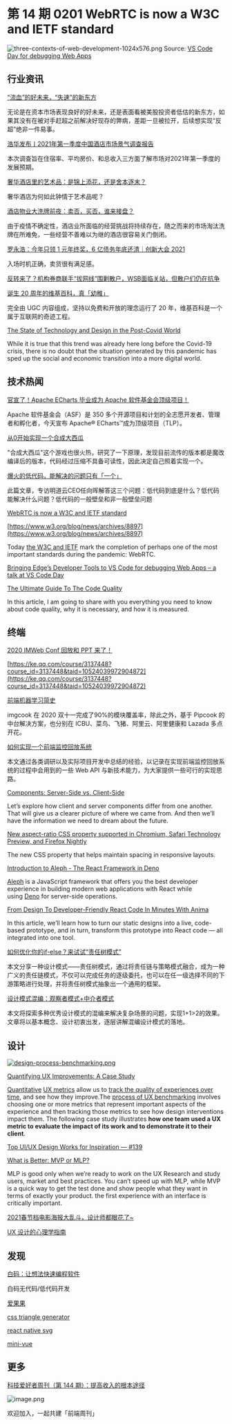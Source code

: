 # 第 14 期 0201 WebRTC is now a W3C and IETF standard
![three-contexts-of-web-development-1024x576.png](https://cdn.nlark.com/yuque/0/2021/png/85771/1612106131180-b384df82-56c1-4085-9398-4a1fda45a3f6.png#align=left&display=inline&height=288&margin=%5Bobject%20Object%5D&name=three-contexts-of-web-development-1024x576.png&originHeight=576&originWidth=1024&size=88084&status=done&style=none&width=512)
Source: [VS Code Day for debugging Web Apps](https://christianheilmann.com/2021/01/27/bringing-edges-developer-tools-to-vs-code-for-debugging-web-apps-a-talk-at-vs-code-day/)
## 行业资讯
[“流血”的好未来，“失速”的新东方](https://mp.weixin.qq.com/s/RgXO7cKX_Um5-gJ30r5Z6Q)

无论是在资本市场表现良好的好未来，还是表面看被美股投资者低估的新东方，如果其没有在被对手赶超之前解决好现存的弊病，差距一旦被拉开，后续想实现“反超”绝非一件易事。

[浩华发布丨2021年第一季度中国酒店市场景气调查报告](https://mp.weixin.qq.com/s/TxZd9BrBZhAFW3sX-yuNDg)

本次调查旨在住宿率、平均房价、和总收入三方面了解市场对2021年第一季度的发展预期。

[奢华酒店里的艺术品：是锦上添花，还是舍本逐末？](https://mp.weixin.qq.com/s/NCaLsg4j5oAD_5H3Jhv65w)

奢华酒店为何如此钟情于艺术品呢？

[酒店物业大洗牌前夜：卖否，买否，谁来接盘？](https://mp.weixin.qq.com/s/x-q-eWZibEJgbVUP7dVz6A)

由于疫情不确定性，酒店业所面临的经营挑战将持续存在，随之而来的市场淘汰洗牌在所难免，一些经营不善难以为继的酒店很容易关门倒闭。

[罗永浩：今年只领 1 元年终奖，6 亿债务年底还清｜创新大会 2021](http://www.geekpark.net/news/273490)

入场时机正确，卖货很有满足感。

[反转来了？机构券商联手“拔网线”围剿散户，WSB面临关站，但散户们仍在抗争](https://mp.weixin.qq.com/s/eZ63qK3D2sJnwsnLJVbX2A)


[诞生 20 周年的维基百科，真「幼稚」](https://mp.weixin.qq.com/s/5wNq3n02MHTnznBX8TrQ1w)

完全由 UGC 内容组成，坚持以免费和开放的理念运行了 20 年，维基百科是一个属于互联网的奇迹工程。

[The State of Technology and Design in the Post-Covid World](https://blog.prototypr.io/the-state-of-technology-and-design-in-the-post-covid-world-9dc8891c79c2)

While it is true that this trend was already here long before the Covid-19 crisis, there is no doubt that the situation generated by this pandemic has sped up the social and economic transition into a more digital world.

## 技术热闻
[官宣了！Apache ECharts 毕业成为 Apache 软件基金会顶级项目！](https://zhuanlan.zhihu.com/p/347613940)

Apache 软件基金会（ASF）是 350 多个开源项目和计划的全志愿开发者、管理者和孵化者，今天宣布 Apache® ECharts™成为顶级项目（TLP）。

[从0开始实现一个合成大西瓜](https://mp.weixin.qq.com/s/Ums80D3wUyGNdUqabxPw7w)

"合成大西瓜"这个游戏也很火热，研究了一下原理，发现目前流传的版本都是魔改编译后的版本，代码经过压缩不具备可读性，因此决定自己照着实现一个。

[爆火的低代码，能解决的问题只有「一个」](https://mp.weixin.qq.com/s/f2T7uDWHJadgH35owz_Y5w)

此篇文章，专访明道云CEO任向晖解答这三个问题：低代码到底是什么？低代码能解决什么问题？低代码的一般壁垒和非一般壁垒问题

[WebRTC is now a W3C and IETF standard](https://web.dev/webrtc-standard-announcement/)


[https://www.w3.org/blog/news/archives/8897](https://www.w3.org/blog/news/archives/8897)

Today [the W3C and IETF](https://www.w3.org/2021/01/pressrelease-webrtc-rec.html.en) mark the completion of perhaps one of the most important standards during the pandemic: WebRTC.

[Bringing Edge’s Developer Tools to VS Code for debugging Web Apps – a talk at VS Code Day](https://christianheilmann.com/2021/01/27/bringing-edges-developer-tools-to-vs-code-for-debugging-web-apps-a-talk-at-vs-code-day/)


[The Ultimate Guide To The Code Quality](https://codeburst.io/the-ultimate-guide-to-the-code-quality-7bade83ed2fc)

In this article, I am going to share with you everything you need to know about code quality, why it is necessary, and how it is measured.

## 终端
[2020 IMWeb Conf 回放和 PPT 来了！](https://mp.weixin.qq.com/s/rOcNP3inGZLhjt9WArDurg)


[https://ke.qq.com/course/3137448?course_id=3137448&taid=10524039972904872](https://ke.qq.com/course/3137448?course_id=3137448&taid=10524039972904872)


[前端机器学习简史](https://mp.weixin.qq.com/s/5M6FLoCJT4P9VEcEbcY93A)

imgcook 在 2020 双十一完成了90%的模块覆盖率，除此之外，基于 Pipcook 的中台解决方案，也分别在 ICBU、菜鸟、飞猪、阿里云、阿里健康和 Lazada 多点开花。

[如何实现一个前端监控回放系统](https://zhuanlan.zhihu.com/p/346935530)

本文通过各类调研以及实际项目开发中总结的经验，以记录在实现前端监控回放系统的过程中会用到的一些 Web API 与新技术能力，为大家提供一些可行的实现思路。

[Components: Server-Side vs. Client-Side](https://css-tricks.com/components-server-side-vs-client-side/)

Let’s explore how client and server components differ from one another. That will give us a clearer picture of where we came from. And then we’ll have the information we need to dream about the future.

[New aspect-ratio CSS property supported in Chromium, Safari Technology Preview, and Firefox Nightly](https://web.dev/aspect-ratio/)

The new CSS property that helps maintain spacing in responsive layouts.

[Introduction to Aleph - The React Framework in Deno](https://blog.bitsrc.io/introduction-to-aleph-the-react-framework-in-deno-322ec26d0fa9)

[Aleph](https://alephjs.org/) is a JavaScript framework that offers you the best developer experience in building modern web applications with React while using [Deno](https://blog.bitsrc.io/what-is-deno-and-will-it-replace-nodejs-a13aa1734a74) for server-side operations.

[From Design To Developer-Friendly React Code In Minutes With Anima](https://www.smashingmagazine.com/2021/01/design-developer-friendly-react-code-animaapp/)

In this article, we’ll learn how to turn our static designs into a live, code-based prototype, and in turn, transform this prototype into React code — all integrated into one tool.

[如何优化你的if-else？来试试“责任树模式”](https://mp.weixin.qq.com/s/Wib0Ly45te00HMUnIG-tbg)

本文分享一种设计模式——责任树模式，通过将责任链与策略模式融合，成为一种广义的责任链模式，不仅可以完成任务的逐级委托，也可以在任一级选择不同的下游策略进行处理，并将责任树模式抽象出一个通用的框架。

[设计模式混编：观察者模式+中介者模式](https://mp.weixin.qq.com/s/7TbdpZ1ZJ4bbG8GUH93XSA)

本文将探索多种优秀设计模式的混编来解决复杂场景的问题，实现1+1>2的效果。文章将以基本概念、设计初衷出发，逐层讲解混编设计模式的落地。

## 设计
[![design-process-benchmarking.png](https://cdn.nlark.com/yuque/0/2021/png/85771/1612134190854-b7dc0508-ff99-410a-a314-473ae5e53aaf.png#align=left&display=inline&height=215&margin=%5Bobject%20Object%5D&name=design-process-benchmarking.png&originHeight=1234&originWidth=2074&size=114556&status=done&style=none&width=361)](https://www.nngroup.com/articles/product-ux-benchmarks/)

[Quantifying UX Improvements: A Case Study](https://www.nngroup.com/articles/quantifying-case-study/)

[Quantitative](https://www.nngroup.com/articles/quantitative-user-research-methods/) [UX metrics](https://www.nngroup.com/reports/ux-metrics-roi/) allow us to [track the quality of experiences over time](https://www.nngroup.com/articles/benchmarking-ux/), and see how they improve.The [process of UX benchmarking](https://www.nngroup.com/articles/product-ux-benchmarks/) involves choosing one or more metrics that represent important aspects of the experience and then tracking those metrics to see how design interventions impact them.
The following case study illustrates **how one team used a UX metric to evaluate the impact of its work and to demonstrate it to their client**.

[Top UI/UX Design Works for Inspiration — #139](https://uxplanet.org/top-ui-ux-design-inspiration-139-2f0a40f3cf17)


[What is Better: MVP or MLP?](https://uxplanet.org/what-is-better-mvp-or-mlp-1e6698cc434b)

MLP is good only when we’re ready to work on the UX Research and study users, market and best practices. You can’t speed up with MLP, while MVP is a quick way to get the test done and show people what they want in terms of exactly your product. the first experience with an interface is critically important.

[2021春节档电影海报大乱斗，设计师都眼花了~](https://www.uisdc.com/new-year-movie-poster-design)


[UX 设计的心理学指南](https://36kr.com/p/1073612857307008)


## 发现
[白码：让想法快速编程软件](https://www.bnocode.com/)

白码无代码/低代码开发

[爱果果](https://www.iguoguo.net/html5)


[css triangle generator](http://apps.eky.hk/css-triangle-generator/)


[react native svg](https://github.com/react-native-svg/react-native-svg)


[mini-vue](https://github.com/cuixiaorui/mini-vue)


## 更多

[科技爱好者周刊（第 144 期）：提高收入的根本途径](http://www.ruanyifeng.com/blog/2021/01/weekly-issue-144.html)

![image.png](https://cdn.nlark.com/yuque/0/2020/png/85771/1605930034828-7fc81343-651f-4a15-8465-eebe5a23cf61.png#align=left&display=inline&height=31&margin=%5Bobject%20Object%5D&name=image.png&originHeight=90&originWidth=2186&size=14325&status=done&style=none&width=746)



欢迎加入，一起共建「前端周刊」
